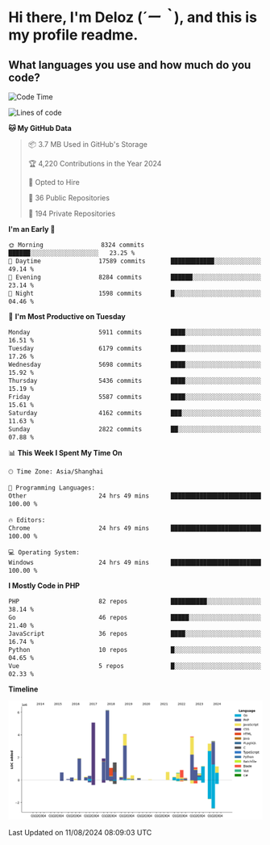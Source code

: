 # **Hi there, I'm Deloz (*´ー｀*), and this is my profile readme.**

## **What languages you use and how much do you code?**

<!--START_SECTION:waka-->
![Code Time](http://img.shields.io/badge/Code%20Time-4%2C542%20hrs%2021%20mins-blue)

![Lines of code](https://img.shields.io/badge/From%20Hello%20World%20I%27ve%20Written-41.6%20million%20lines%20of%20code-blue)

**🐱 My GitHub Data** 

> 📦 3.7 MB Used in GitHub's Storage 
 > 
> 🏆 4,220 Contributions in the Year 2024
 > 
> 💼 Opted to Hire
 > 
> 📜 36 Public Repositories 
 > 
> 🔑 194 Private Repositories 
 > 
**I'm an Early 🐤** 

```text
🌞 Morning                8324 commits        ██████░░░░░░░░░░░░░░░░░░░   23.25 % 
🌆 Daytime                17589 commits       ████████████░░░░░░░░░░░░░   49.14 % 
🌃 Evening                8284 commits        ██████░░░░░░░░░░░░░░░░░░░   23.14 % 
🌙 Night                  1598 commits        █░░░░░░░░░░░░░░░░░░░░░░░░   04.46 % 
```
📅 **I'm Most Productive on Tuesday** 

```text
Monday                   5911 commits        ████░░░░░░░░░░░░░░░░░░░░░   16.51 % 
Tuesday                  6179 commits        ████░░░░░░░░░░░░░░░░░░░░░   17.26 % 
Wednesday                5698 commits        ████░░░░░░░░░░░░░░░░░░░░░   15.92 % 
Thursday                 5436 commits        ████░░░░░░░░░░░░░░░░░░░░░   15.19 % 
Friday                   5587 commits        ████░░░░░░░░░░░░░░░░░░░░░   15.61 % 
Saturday                 4162 commits        ███░░░░░░░░░░░░░░░░░░░░░░   11.63 % 
Sunday                   2822 commits        ██░░░░░░░░░░░░░░░░░░░░░░░   07.88 % 
```


📊 **This Week I Spent My Time On** 

```text
🕑︎ Time Zone: Asia/Shanghai

💬 Programming Languages: 
Other                    24 hrs 49 mins      █████████████████████████   100.00 % 

🔥 Editors: 
Chrome                   24 hrs 49 mins      █████████████████████████   100.00 % 

💻 Operating System: 
Windows                  24 hrs 49 mins      █████████████████████████   100.00 % 
```

**I Mostly Code in PHP** 

```text
PHP                      82 repos            ██████████░░░░░░░░░░░░░░░   38.14 % 
Go                       46 repos            █████░░░░░░░░░░░░░░░░░░░░   21.40 % 
JavaScript               36 repos            ████░░░░░░░░░░░░░░░░░░░░░   16.74 % 
Python                   10 repos            █░░░░░░░░░░░░░░░░░░░░░░░░   04.65 % 
Vue                      5 repos             █░░░░░░░░░░░░░░░░░░░░░░░░   02.33 % 
```



**Timeline**

![Lines of Code chart](https://raw.githubusercontent.com/deloz/deloz/main/assets/bar_graph.png)


 Last Updated on 11/08/2024 08:09:03 UTC
<!--END_SECTION:waka-->
